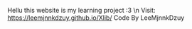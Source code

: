 Hellu this website is my learning project :3 \n
Visit: https://leemjnnkdzuy.github.io/Xlib/
Code By LeeMjnnkDzuy
